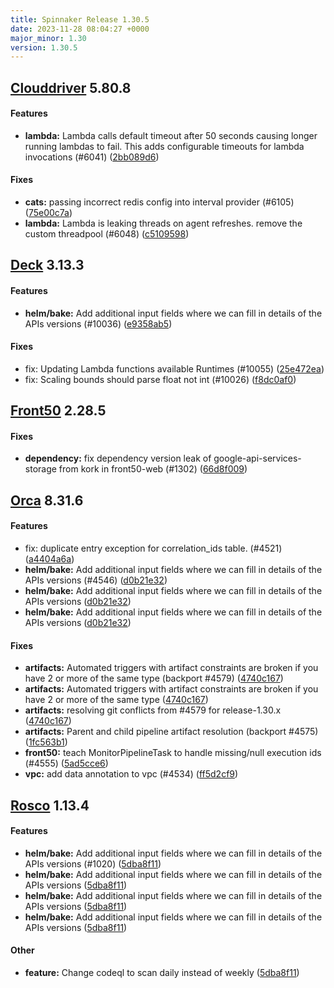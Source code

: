 ```yaml
---
title: Spinnaker Release 1.30.5
date: 2023-11-28 08:04:27 +0000
major_minor: 1.30
version: 1.30.5
---
```


## [Clouddriver](#clouddriver) 5.80.8

#### Features

* **lambda:**   Lambda calls default timeout after 50 seconds causing longer running lambdas to fail.  This adds configurable timeouts for lambda invocations (#6041) ([2bb089d6](https://github.com/spinnaker/clouddriver/commit/2bb089d66869c894b5e80f6b66812d0938ffcaac))

#### Fixes

* **cats:**   passing incorrect redis config into interval provider (#6105) ([75e00c7a](https://github.com/spinnaker/clouddriver/commit/75e00c7ac5cdfce7e95d53b7c8dbc2d365d9b478))
* **lambda:**   Lambda is leaking threads on agent refreshes.  remove the custom threadpool (#6048) ([c5109598](https://github.com/spinnaker/clouddriver/commit/c5109598a240b3d3c778f3eb20c0f2da802d6fab))

## [Deck](#deck) 3.13.3

#### Features

* **helm/bake:**   Add additional input fields where we can fill in details of the APIs versions (#10036) ([e9358ab5](https://github.com/spinnaker/deck/commit/e9358ab59131eb53c171e753fce72f25dcba0805))

#### Fixes

* fix: Updating Lambda functions available Runtimes (#10055) ([25e472ea](https://github.com/spinnaker/deck/commit/25e472ea0293337c3fb497ec92775143be11e57e))
* fix: Scaling bounds should parse float not int (#10026) ([f8dc0af0](https://github.com/spinnaker/deck/commit/f8dc0af04fc6cb71082601310668b1f2c5e30148))

## [Front50](#front50) 2.28.5

#### Fixes

* **dependency:**   fix dependency version leak of google-api-services-storage from kork in front50-web (#1302) ([66d8f009](https://github.com/spinnaker/front50/commit/66d8f0096ba1199909acd48d0446cf824cf17a35))

## [Orca](#orca) 8.31.6

#### Features

* fix: duplicate entry exception for correlation_ids table. (#4521) ([a4404a6a](https://github.com/spinnaker/orca/commit/a4404a6a38e080903a8702f0c667ad943c69f49c))
* **helm/bake:**   Add additional input fields where we can fill in details of the APIs versions (#4546) ([d0b21e32](https://github.com/spinnaker/orca/commit/d0b21e32d93e78e576cdd1a2581f2cbd3b9bfb52))
* **helm/bake:**   Add additional input fields where we can fill in details of the APIs versions ([d0b21e32](https://github.com/spinnaker/orca/commit/d0b21e32d93e78e576cdd1a2581f2cbd3b9bfb52))
* **helm/bake:**   Add additional input fields where we can fill in details of the APIs versions ([d0b21e32](https://github.com/spinnaker/orca/commit/d0b21e32d93e78e576cdd1a2581f2cbd3b9bfb52))

#### Fixes

* **artifacts:**   Automated triggers with artifact constraints are broken if you have 2 or more of the same type (backport #4579) ([4740c167](https://github.com/spinnaker/orca/commit/4740c1676f86dd4e24531f689df350fc9a14f302))
* **artifacts:**   Automated triggers with artifact constraints are broken if you have 2 or more of the same type ([4740c167](https://github.com/spinnaker/orca/commit/4740c1676f86dd4e24531f689df350fc9a14f302))
* **artifacts:**   resolving git conflicts from #4579 for release-1.30.x ([4740c167](https://github.com/spinnaker/orca/commit/4740c1676f86dd4e24531f689df350fc9a14f302))
* **artifacts:**   Parent and child pipeline artifact resolution (backport #4575) ([1fc563b1](https://github.com/spinnaker/orca/commit/1fc563b1cc99ec268b9a55afbca818c78808cda2))
* **front50:**   teach MonitorPipelineTask to handle missing/null execution ids (#4555) ([5ad5cce6](https://github.com/spinnaker/orca/commit/5ad5cce6b6782429bac3fb243ccf70d1bcf873eb))
* **vpc:**   add data annotation to vpc (#4534) ([ff5d2cf9](https://github.com/spinnaker/orca/commit/ff5d2cf98e8970b3bd810b9d840e935e1ffea4b3))

## [Rosco](#rosco) 1.13.4

#### Features

* **helm/bake:**   Add additional input fields where we can fill in details of the APIs versions (#1020) ([5dba8f11](https://github.com/spinnaker/rosco/commit/5dba8f113491c666514910ac6013f06c15220f8a))
* **helm/bake:**   Add additional input fields where we can fill in details of the APIs versions ([5dba8f11](https://github.com/spinnaker/rosco/commit/5dba8f113491c666514910ac6013f06c15220f8a))
* **helm/bake:**   Add additional input fields where we can fill in details of the APIs versions ([5dba8f11](https://github.com/spinnaker/rosco/commit/5dba8f113491c666514910ac6013f06c15220f8a))
* **helm/bake:**   Add additional input fields where we can fill in details of the APIs versions ([5dba8f11](https://github.com/spinnaker/rosco/commit/5dba8f113491c666514910ac6013f06c15220f8a))

#### Other

* **feature:**   Change codeql to scan daily instead of weekly ([5dba8f11](https://github.com/spinnaker/rosco/commit/5dba8f113491c666514910ac6013f06c15220f8a))
